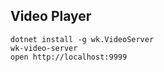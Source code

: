 ## Video Player

```
dotnet install -g wk.VideoServer
wk-video-server
open http://localhost:9999
```